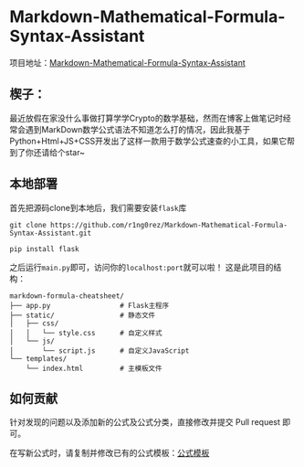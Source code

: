 # Markdown-Mathematical-Formula-Syntax-Assistant

项目地址：[Markdown-Mathematical-Formula-Syntax-Assistant](https://github.com/r1ng0rez/Markdown-Mathematical-Formula-Syntax-Assistant)
## 楔子：

最近放假在家没什么事做打算学学Crypto的数学基础，然而在博客上做笔记时经常会遇到MarkDown数学公式语法不知道怎么打的情况，因此我基于Python+Html+JS+CSS开发出了这样一款用于数学公式速查的小工具，如果它帮到了你还请给个star~

## 本地部署
首先把源码clone到本地后，我们需要安装`flask`库
```
git clone https://github.com/r1ng0rez/Markdown-Mathematical-Formula-Syntax-Assistant.git

pip install flask
```
之后运行`main.py`即可，访问你的`localhost:port`就可以啦！
这是此项目的结构：
```
markdown-formula-cheatsheet/
├── app.py                 # Flask主程序
├── static/                # 静态文件
│   ├── css/
│   │   └── style.css      # 自定义样式
│   └── js/
│       └── script.js      # 自定义JavaScript
└── templates/
    └── index.html         # 主模板文件
```
## 如何贡献

针对发现的问题以及添加新的公式及公式分类，直接修改并提交 Pull request 即可。

在写新公式时，请复制并修改已有的公式模板：[公式模板](https://github.com/r1ng0rez/Markdown-Mathematical-Formula-Syntax-Assistant/blob/master/%E5%85%AC%E5%BC%8F%E6%A8%A1%E6%9D%BF%E5%AE%9E%E4%BE%8B.md)
